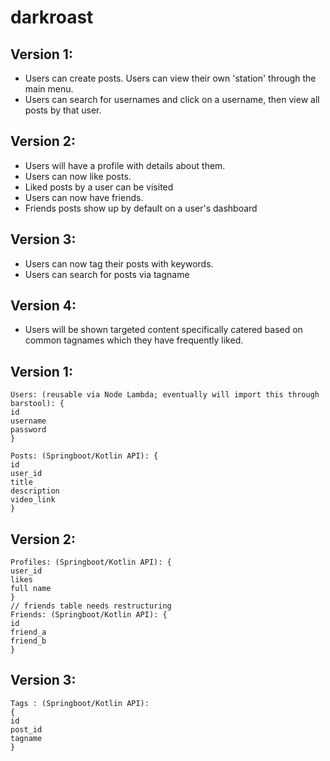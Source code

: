 # darkroast



## Version 1: 
* Users can create posts. Users can view their own 'station' through the main menu. 
* Users can search for usernames and click on a username, then view all posts by that user.

## Version 2:
* Users will have a profile with details about them. 
* Users can now like posts.
* Liked posts by a user can be visited
* Users can now have friends.
* Friends posts show up by default on a user's dashboard

## Version 3: 
* Users can now tag their posts with keywords. 
* Users can search for posts via tagname

## Version 4:
* Users will be shown targeted content specifically catered based on common tagnames 
which they have frequently liked. 

## Version 1: 
```
Users: (reusable via Node Lambda; eventually will import this through barstool): {
id
username
password
}

Posts: (Springboot/Kotlin API): {
id
user_id
title
description
video_link
}
```

## Version 2: 
```
Profiles: (Springboot/Kotlin API): {
user_id
likes
full name
}
// friends table needs restructuring 
Friends: (Springboot/Kotlin API): {
id
friend_a
friend_b
}
```

## Version 3:
```
Tags : (Springboot/Kotlin API): 
{
id
post_id
tagname
}
```
